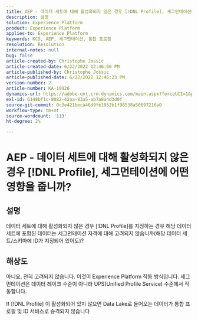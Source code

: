 ```yaml
---
title: AEP - 데이터 세트에 대해 활성화되지 않은 경우 [!DNL Profile], 세그먼테이션에 어떤 영향을 줍니까?
description: 설명
solution: Experience Platform
product: Experience Platform
applies-to: Experience Platform
keywords: KCS, AEP, 세그멘테이션, 통합 프로필
resolution: Resolution
internal-notes: null
bug: false
article-created-by: Christophe Jossic
article-created-date: 6/22/2022 12:46:00 PM
article-published-by: Christophe Jossic
article-published-date: 6/22/2022 12:46:23 PM
version-number: 2
article-number: KA-19926
dynamics-url: https://adobe-ent.crm.dynamics.com/main.aspx?forceUCI=1&pagetype=entityrecord&etn=knowledgearticle&id=203a4843-29f2-ec11-bb3d-6045bd0158c7
exl-id: 6148bf1c-8082-42aa-83a5-ab7a8a4d3d0f
source-git-commit: 0c3e421beca46d9fe1952b1f98538a50697216a0
workflow-type: tm+mt
source-wordcount: '113'
ht-degree: 2%

---
```


# AEP - 데이터 세트에 대해 활성화되지 않은 경우 [!DNL Profile], 세그먼테이션에 어떤 영향을 줍니까?

## 설명

데이터 세트에 대해 활성화되지 않은 경우 [!DNL Profile]를 지정하는 경우 해당 데이터 세트에 포함된 데이터는 세그먼테이션 자격에 대해 고려되지 않습니까(해당 데이터 세트/스키마에 ID가 지정되어 있어도)?

## 해상도

아니요, 전혀 고려되지 않습니다. 이것이 Experience Platform 작동 방식입니다. 세그먼테이션은 데이터 레이크 수준이 아니라 UPS(Unified Profile Service) 수준에서 작동합니다.

If [!DNL Profile] 이 활성화되어 있지 않으면 Data Lake로 들어오는 데이터가 통합 프로필 및 ID 서비스로 승격되지 않습니다
